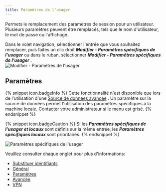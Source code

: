 ```yaml
---
title: Paramètres de l'usager
---
```

Permets le remplacement des paramètres de session pour un utilisateur. Plusieurs paramètres peuvent être remplacés, tels que le nom d&apos;utilisateur, le mot de passe ou l&apos;affichage.  

Dans le volet navigation, sélectionner l&apos;entrée que vous souhaitez remplacer, puis faites un clic droit ***Modifier - Paramètres spécifiques de l&apos;usager*** ou dans le ruban, sélectionner ***Modifier - Paramètres spécifiques de l&apos;usager*** .  
![Modifier - Paramètres de l'usager](/img/fr/rdm/mac/clip4000.png) 

## Paramètres 

{% snippet icon.badgeInfo %} 
Cette fonctionnalité n&apos;est disponible que lors de l&apos;utilisation d&apos;une [Source de données avancée](/fr/rdm/mac/data-sources/data-sources-types/advanced-data-sources/) . Un paramètre sur la source de données permet l&apos;utilisation des paramètres spécifiques à la machine locale. Contacter votre administrateur si le menu est grisé. 
{% endsnippet %}
 
{% snippet icon.badgeCaution %} 
Si les ***Paramètres spécifiques de l&apos;usager et locaux*** sont définis sur la même entrée, les ***Paramètres spécifiques locaux*** sont prioritaires. 
{% endsnippet %}
 
![Paramètres spécifiques de l'usager](/img/fr/rdm/mac/clip5057.png) 

Veuillez consulter chaque onglet pour plus d&apos;informations:  

* [Substituer identifiants](/fr/rdm/mac/commands/edit/setting-overrides/user-specific-settings/override-credentials/) 
* [Général](/fr/rdm/mac/commands/edit/setting-overrides/user-specific-settings/general/) 
* [Paramètres](/fr/rdm/mac/commands/edit/setting-overrides/user-specific-settings/settings/) 
* [Avancée](/fr/rdm/mac/commands/edit/setting-overrides/user-specific-settings/more/) 
* [VPN](/fr/rdm/mac/commands/edit/setting-overrides/user-specific-settings/vpn/) 


